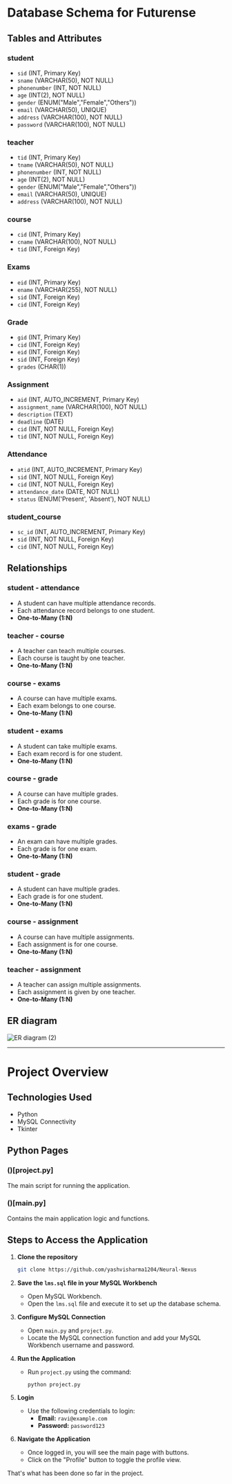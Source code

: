 # Database Schema for Futurense

## Tables and Attributes

### student
- `sid` (INT, Primary Key)
- `sname` (VARCHAR(50), NOT NULL)
- `phonenumber` (INT, NOT NULL)
- `age` (INT(2), NOT NULL)
- `gender` (ENUM("Male","Female","Others"))
- `email` (VARCHAR(50), UNIQUE)
- `address` (VARCHAR(100), NOT NULL)
- `password` (VARCHAR(100), NOT NULL)

### teacher
- `tid` (INT, Primary Key)
- `tname` (VARCHAR(50), NOT NULL)
- `phonenumber` (INT, NOT NULL)
- `age` (INT(2), NOT NULL)
- `gender` (ENUM("Male","Female","Others"))
- `email` (VARCHAR(50), UNIQUE)
- `address` (VARCHAR(100), NOT NULL)

### course
- `cid` (INT, Primary Key)
- `cname` (VARCHAR(100), NOT NULL)
- `tid` (INT, Foreign Key)

### Exams
- `eid` (INT, Primary Key)
- `ename` (VARCHAR(255), NOT NULL)
- `sid` (INT, Foreign Key)
- `cid` (INT, Foreign Key)

### Grade
- `gid` (INT, Primary Key)
- `cid` (INT, Foreign Key)
- `eid` (INT, Foreign Key)
- `sid` (INT, Foreign Key)
- `grades` (CHAR(1))

### Assignment
- `aid` (INT, AUTO_INCREMENT, Primary Key)
- `assignment_name` (VARCHAR(100), NOT NULL)
- `description` (TEXT)
- `deadline` (DATE)
- `cid` (INT, NOT NULL, Foreign Key)
- `tid` (INT, NOT NULL, Foreign Key)

### Attendance
- `atid` (INT, AUTO_INCREMENT, Primary Key)
- `sid` (INT, NOT NULL, Foreign Key)
- `cid` (INT, NOT NULL, Foreign Key)
- `attendance_date` (DATE, NOT NULL)
- `status` (ENUM('Present', 'Absent'), NOT NULL)

### student_course
- `sc_id` (INT, AUTO_INCREMENT, Primary Key)
- `sid` (INT, NOT NULL, Foreign Key)
- `cid` (INT, NOT NULL, Foreign Key)

## Relationships

### student - attendance
- A student can have multiple attendance records.
- Each attendance record belongs to one student.
- **One-to-Many (1:N)**

### teacher - course
- A teacher can teach multiple courses.
- Each course is taught by one teacher.
- **One-to-Many (1:N)**

### course - exams
- A course can have multiple exams.
- Each exam belongs to one course.
- **One-to-Many (1:N)**

### student - exams
- A student can take multiple exams.
- Each exam record is for one student.
- **One-to-Many (1:N)**

### course - grade
- A course can have multiple grades.
- Each grade is for one course.
- **One-to-Many (1:N)**

### exams - grade
- An exam can have multiple grades.
- Each grade is for one exam.
- **One-to-Many (1:N)**

### student - grade
- A student can have multiple grades.
- Each grade is for one student.
- **One-to-Many (1:N)**

### course - assignment
- A course can have multiple assignments.
- Each assignment is for one course.
- **One-to-Many (1:N)**

### teacher - assignment
- A teacher can assign multiple assignments.
- Each assignment is given by one teacher.
- **One-to-Many (1:N)**

## ER diagram
![ER diagram (2)](https://github.com/yashvisharma1204/Neural-Nexus/assets/137611141/e1f9ed1f-1cad-4d2f-bfeb-ec6ba507e940)

---
# Project Overview

## Technologies Used
- Python
- MySQL Connectivity
- Tkinter

## Python Pages

### ()[project.py]
The main script for running the application.

### ()[main.py]
Contains the main application logic and functions.

## Steps to Access the Application

1. **Clone the repository**
   ```bash
   git clone https://github.com/yashvisharma1204/Neural-Nexus
   ```
   
2. **Save the `lms.sql` file in your MySQL Workbench**
   - Open MySQL Workbench.
   - Open the `lms.sql` file and execute it to set up the database schema.

3. **Configure MySQL Connection**
   - Open `main.py` and `project.py`.
   - Locate the MySQL connection function and add your MySQL Workbench username and password.

4. **Run the Application**
   - Run `project.py` using the command:
     ```bash
     python project.py
     ```

5. **Login**
   - Use the following credentials to login:
     - **Email:** `ravi@example.com`
     - **Password:** `password123`

6. **Navigate the Application**
   - Once logged in, you will see the main page with buttons.
   - Click on the "Profile" button to toggle the profile view.

That's what has been done so far in the project.
